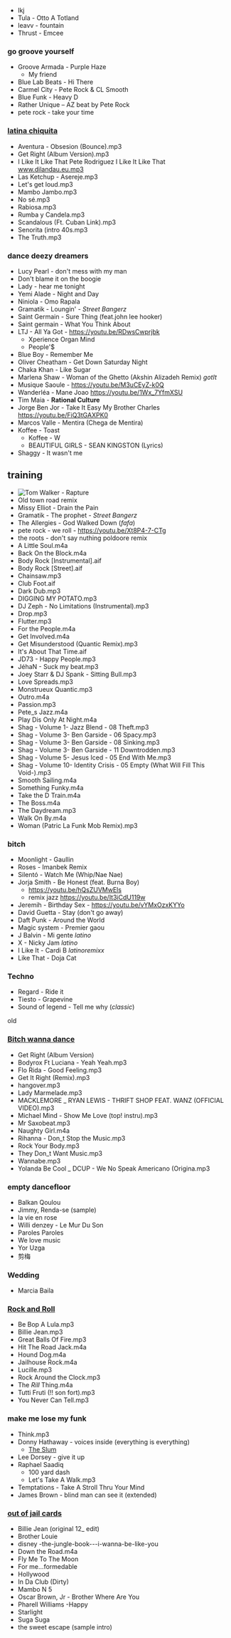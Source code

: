 - lkj
- Tula - Otto A Totland
- leavv - fountain
- Thrust - Emcee

### go groove yourself
- Groove Armada - Purple Haze
	- My friend
- Blue Lab Beats - Hi There
- Carmel City - Pete Rock & CL Smooth
- Blue Funk - Heavy D
- Rather Unique – AZ beat by Pete Rock
- pete rock - take your time


### [latina chiquita](https://drive.google.com/open?id=1o7ilSFHY6RmvRfq4TttfgkmlZlikKw97)
- Aventura - Obsesion (Bounce).mp3
- Get Right (Album Version).mp3
- I Like It Like That    Pete Rodriguez   I Like It Like That www.dilandau.eu.mp3
- Las Ketchup - Asereje.mp3
- Let's get loud.mp3
- Mambo Jambo.mp3
- No sé.mp3
- Rabiosa.mp3
- Rumba y Candela.mp3
- Scandalous (Ft. Cuban Link).mp3
- Senorita (intro 40s.mp3
- The Truth.mp3

### dance deezy dreamers
- Lucy Pearl - don't mess with my man
- Don't blame it on the boogie
- Lady - hear me tonight
- Yemi Alade - Night and Day
- Niniola - Omo Rapala
- Gramatik - Loungin' - *Street Bangerz*
- Saint Germain - Sure Thing (feat.john lee hooker)
- Saint germain - What You Think About
- LTJ - All Ya Got - https://youtu.be/RDwsCwprjbk
	- Xperience Organ Mind
	- People'$
- Blue Boy - Remember Me
- Oliver Cheatham - Get Down Saturday Night
- Chaka Khan - Like Sugar
- Marlena Shaw - Woman of the Ghetto (Akshin Alizadeh Remix) _gotIt_
- Musique Saoule - https://youtu.be/M3uCEyZ-k0Q
- Wanderléa - Mane Joao https://youtu.be/1Wx_7YfmXSU
- Tim Maia - **Rational Culture**
- Jorge Ben Jor - Take It Easy My Brother Charles https://youtu.be/FiQ3tGAXPK0
- Marcos Valle - Mentira (Chega de Mentira)
- Koffee - Toast
	- Koffee - W
	- BEAUTIFUL GIRLS - SEAN KINGSTON (Lyrics)
- Shaggy - It wasn't me

## training
- ![Tom Walker - Rapture](https://youtu.be/vXIRFVnApZM)
- Old town road remix
- Missy Elliot - Drain the Pain
- Gramatik - The prophet - *Street Bangerz*
- The Allergies - God Walked Down (*fafa*)
- pete rock - we roll - https://youtu.be/Xt8P4-7-CTg
- the roots - don't say nuthing poldoore remix
- A Little Soul.m4a
- Back On the Block.m4a
- Body Rock [Instrumental].aif
- Body Rock [Street].aif
- Chainsaw.mp3
- Club Foot.aif
- Dark Dub.mp3
- DIGGING MY POTATO.mp3
- DJ Zeph - No Limitations (Instrumental).mp3
- Drop.mp3
- Flutter.mp3
- For the People.m4a
- Get Involved.m4a
- Get Misunderstood (Quantic Remix).mp3
- It's About That Time.aif
- JD73 - Happy People.mp3
- JéhaN - Suck my beat.mp3
- Joey Starr & DJ Spank - Sitting Bull.mp3
- Love Spreads.mp3
- Monstrueux Quantic.mp3
- Outro.m4a
- Passion.mp3
- Pete_s Jazz.m4a
- Play Dis Only At Night.m4a
- Shag - Volume 1- Jazz Blend - 08 Theft.mp3
- Shag - Volume 3- Ben Garside - 06 Spacy.mp3
- Shag - Volume 3- Ben Garside - 08 Sinking.mp3
- Shag - Volume 3- Ben Garside - 11 Downtrodden.mp3
- Shag - Volume 5- Jesus Iced - 05 End With Me.mp3
- Shag - Volume 10- Identity Crisis - 05 Empty (What Will Fill This Void-).mp3
- Smooth Sailing.m4a
- Something Funky.m4a
- Take the D Train.m4a
- The Boss.m4a
- The Daydream.mp3
- Walk On By.m4a
- Woman (Patric La Funk Mob Remix).mp3

### bitch
- Moonlight - Gaullin
- Roses - Imanbek Remix
- Silentó - Watch Me (Whip/Nae Nae)
- Jorja Smith - Be Honest (feat. Burna Boy) 
	- https://youtu.be/hQsZUVMwEls
	- remix jazz https://youtu.be/It3iCdU119w
- Jeremih - Birthday Sex - https://youtu.be/vYMxOzxKYYo
- David Guetta - Stay (don't go away)
- Daft Punk - Around the World
- Magic system - Premier gaou 
- J Balvin - Mi gente *latino*
- X - Nicky Jam *latino*
- I Like It - Cardi B *latinoremixx*
- Like That - Doja Cat

### Techno
- Regard - Ride it 
- Tiesto - Grapevine
- Sound of legend - Tell me why (*classic*)

old

### [Bitch wanna dance](https://drive.google.com/open?id=1fSPtBU9C3F3J_Vi3oT6p513DSl3yBhTU)
- Get Right (Album Version)
- Bodyrox Ft Luciana - Yeah Yeah.mp3
- Flo Rida - Good Feeling.mp3
- Get It Right (Remix).mp3
- hangover.mp3
- Lady Marmelade.mp3
- MACKLEMORE _ RYAN LEWIS - THRIFT SHOP FEAT. WANZ (OFFICIAL VIDEO).mp3
- Michael Mind - Show Me Love (top! instru).mp3
- Mr Saxobeat.mp3
- Naughty Girl.m4a
- Rihanna - Don_t Stop the Music.mp3
- Rock Your Body.mp3
- They Don_t Want Music.mp3
- Wannabe.mp3
- Yolanda Be Cool _ DCUP - We No Speak Americano (Origina.mp3


### empty dancefloor
- Balkan Qoulou
- Jimmy, Renda-se (sample)
- la vie en rose
- Willi denzey - Le Mur Du Son
- Paroles Paroles
- We love music
- Yor Uzga
- 剪梅

### Wedding
- Marcia Baila

### [Rock and Roll](https://drive.google.com/open?id=1dwsGK5lbDvV4lX5qYdJ5Ocf2hpYAxNO6)
- Be Bop A Lula.mp3
- Billie Jean.mp3
- Great Balls Of Fire.mp3
- Hit The Road Jack.m4a
- Hound Dog.m4a
- Jailhouse Rock.m4a
- Lucille.mp3
- Rock Around the Clock.mp3
- The _Rill_ Thing.m4a
- Tutti Fruti (!! son fort).mp3
- You Never Can Tell.mp3

### make me lose my funk

- Think.mp3
- Donny Hathaway - voices inside (everything is everything)
	- [The Slum](https://youtu.be/rdWoG4mMsXQ)
- Lee Dorsey - give it up
- Raphael Saadiq 
  - 100 yard dash
  - Let's Take A Walk.mp3
- Temptations - Take A Stroll Thru Your Mind
- James Brown - blind man can see it (extended)

### [out of jail cards](https://drive.google.com/open?id=1l3JQfDZt7KBSrmnjT_JdwYAQ53tGKCgM)
- Billie Jean (original 12_ edit)
- Brother Louie
- disney	-the-jungle-book---i-wanna-be-like-you
- Down the Road.m4a
- Fly Me To The Moon
- For me...formedable
- Hollywood
- In Da Club (Dirty)
- Mambo N 5
- Oscar Brown, Jr - Brother Where Are You
- Pharell Williams -Happy
- Starlight
- Suga Suga
- the sweet escape (sample intro)